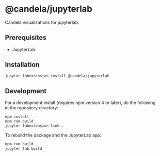 # @candela/jupyterlab

Candela visualizations for jupyterlab.


## Prerequisites

* JupyterLab

## Installation

```bash
jupyter labextension install @candela/jupyterlab
```

## Development

For a development install (requires npm version 4 or later), do the following in the repository directory:

```bash
npm install
npm run build
jupyter labextension link .
```

To rebuild the package and the JupyterLab app:

```bash
npm run build
jupyter lab build
```

